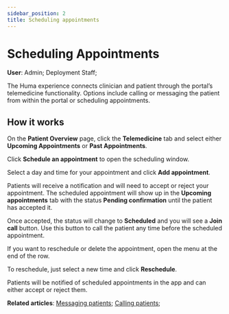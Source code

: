 ```yaml
---
sidebar_position: 2
title: Scheduling appointments 
---
```

# Scheduling Appointments
**User**: Admin; Deployment Staff; 

The Huma experience connects clinician and patient through the portal’s telemedicine functionality. Options include calling or messaging the patient from within the portal or scheduling appointments.
## How it works​
On the **Patient Overview** page, click the **Telemedicine** tab and select either **Upcoming Appointments** or **Past Appointments**. 

Click **Schedule an appointment** to open the scheduling window.

Select a day and time for your appointment and click **Add appointment**.

Patients will receive a notification and will need to accept or reject your appointment. The scheduled appointment will show up in the **Upcoming appointments** tab with the status **Pending confirmation** until the patient has accepted it.

Once accepted, the status will change to **Scheduled** and you will see a **Join call** button. Use this button to call the patient any time before the scheduled appointment.
 
If you want to reschedule or delete the appointment, open the menu at the end of the row.

To reschedule, just select a new time and click **Reschedule**.

Patients will be notified of scheduled appointments in the app and can either accept or reject them.

**Related articles**: [Messaging patients](https://github.com/huma-engineering/huma-docs/blob/5939f357ccecffb2aa6884313daf5020080ed244/data-collection/Clinician%20Portal/Telemedicine/Messaging%20patients.md); [Calling patients](https://github.com/huma-engineering/huma-docs/blob/f0d71999d4f00cd79650ff16fd89c13d01b28c42/data-collection/Clinician%20Portal/Telemedicine/Calling%20patients.md);
